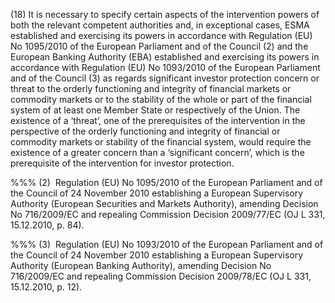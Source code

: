 (18) It is necessary to specify certain aspects of the intervention powers of both the relevant competent authorities and, in exceptional cases, ESMA established and exercising its powers in accordance with Regulation (EU) No 1095/2010 of the European Parliament and of the Council (2) and the European Banking Authority (EBA) established and exercising its powers in accordance with Regulation (EU) No 1093/2010 of the European Parliament and of the Council (3) as regards significant investor protection concern or threat to the orderly functioning and integrity of financial markets or commodity markets or to the stability of the whole or part of the financial system of at least one Member State or respectively of the Union. The existence of a ‘threat’, one of the prerequisites of the intervention in the perspective of the orderly functioning and integrity of financial or commodity markets or stability of the financial system, would require the existence of a greater concern than a ‘significant concern’, which is the prerequisite of the intervention for investor protection.

%%% (2)  Regulation (EU) No 1095/2010 of the European Parliament and of the Council of 24 November 2010 establishing a European Supervisory Authority (European Securities and Markets Authority), amending Decision No 716/2009/EC and repealing Commission Decision 2009/77/EC (OJ L 331, 15.12.2010, p. 84).

%%% (3)  Regulation (EU) No 1093/2010 of the European Parliament and of the Council of 24 November 2010 establishing a European Supervisory Authority (European Banking Authority), amending Decision No 716/2009/EC and repealing Commission Decision 2009/78/EC (OJ L 331, 15.12.2010, p. 12).